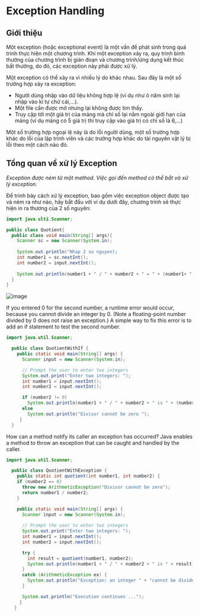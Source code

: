# Exception Handling

## Giới thiệu

Một exception (hoặc exceptional event) là một vấn đề phát sinh trong quá trình thực hiện một chương trình. Khi một exception xảy ra, quy trình bình thường của chương trình bị gián đoạn và chương trình/ứng dụng kết thúc bất thường, do đó, các exception này phải được xử lý.

Một exception có thể xảy ra vì nhiều lý do khác nhau. Sau đây là một số trường hợp xảy ra exception:

* Người dùng nhập vào dữ liệu không hợp lệ (ví dụ như ô năm sinh lại nhập vào kí tự chữ cái,...).
* Một file cần được mở nhưng lại không được tìm thấy.
* Truy cập tới một giá trị của mảng mà chỉ số lại nằm ngoài giới hạn của mảng (ví dụ mảng có 5 giá trị thì truy cập vào giá trị có chỉ số là 6,...)

Một số trường hợp ngoại lệ này là do lỗi người dùng, một số trường hợp khác do lỗi của lập trình viên và các trường hợp khác do tài nguyên vật lý bị lỗi theo một cách nào đó.

## Tổng quan về xử lý Exception

*Exception được ném từ một method. Việc gọi đến method có thể bắt và xử lý exception.*

Để trình bày cách xử lý exception, bao gồm việc exception object được tạo và ném ra như nào, hãy bắt đầu với ví dụ dưới đây, chương trình sẽ thực hiện in ra thương của 2 số nguyên:

```java
import java.ulti.Scanner;

public class Quotient{
  public class void main(String[] args){
    Scanner sc = new Scanner(System.in);
    
    System.out.println("Nhap 2 so nguyen);
    int number1 = sc.nextInt();
    int number2 = input.nextInt();
    
    System.out.println(number1 + " / " + number2 + " = " + (number1+ " / " + number2 + " is " + (number1 / number2));
  }
}
```

![image](https://user-images.githubusercontent.com/44777689/144582939-54a0f930-79ba-4317-b758-e3ce8ce3a873.png)

If you entered 0 for the second number, a runtime error would occur, because you cannot
divide an integer by 0. (Note a floating-point number divided by 0 does not raise an exception.)
A simple way to fix this error is to add an if statement to test the second number.

```java
import java.util.Scanner;

  public class QuotientWithIf {
    public static void main(String[] args) {
      Scanner input = new Scanner(System.in);

      // Prompt the user to enter two integers
      System.out.print("Enter two integers: ");
      int number1 = input.nextInt();
      int number2 = input.nextInt();

      if (number2 != 0)
        System.out.println(number1 + " / " + number2 + " is " + (number1 / number2));
      else
        System.out.println("Divisor cannot be zero ");
     }
  }
```
How can a method notify its caller an exception has occurred? Java enables a method to throw an exception that can be caught and handled by the caller. 

```java
import java.util.Scanner;

  public class QuotientWithException {
    public static int quotient(int number1, int number2) {
    if (number2 == 0)
      throw new ArithmeticException("Divisor cannot be zero");
      return number1 / number2;
    }

    public static void main(String[] args) {
      Scanner input = new Scanner(System.in);
  
      // Prompt the user to enter two integers
      System.out.print("Enter two integers: ");
      int number1 = input.nextInt();
      int number2 = input.nextInt();

      try {
        int result = quotient(number1, number2);
        System.out.println(number1 + " / " + number2 + " is " + result);
      }
      catch (ArithmeticException ex) {
        System.out.println("Exception: an integer " + "cannot be divided by zero ");
      }

      System.out.println("Execution continues ...");
     }
   }
```


